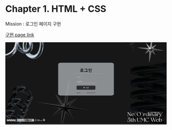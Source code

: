 # Chapter 1. HTML + CSS

Mission : 로그인 페이지 구현  

[구현 page link](https://promlee.github.io/WEB_UMC_PROME/PROME/Chapter1/main.html)  

![구현 image](sources/result.png)  